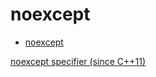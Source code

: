 # noexcept

- [noexcept](#noexcept)

[noexcept specifier (since C++11)](https://en.cppreference.com/w/cpp/language/noexcept_spec)
